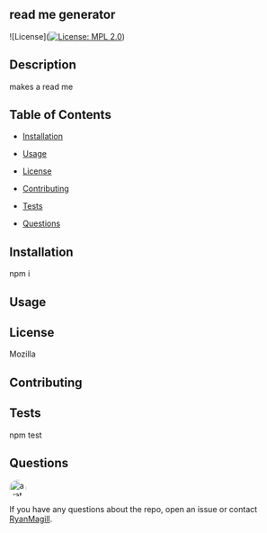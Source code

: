 
 ##  read me generator
 ![License]([![License: MPL 2.0](https://img.shields.io/badge/License-MPL%202.0-brightgreen.svg)](https://opensource.org/licenses/MPL-2.0))
 ## Description
  makes a read me
 
 ## Table of Contents 
 
 
 * [Installation](#installation)
 
 * [Usage](#usage)
 
 * [License](#license)
 
 * [Contributing](#contributing)
 
 * [Tests](#tests)
 
 * [Questions](#questions)
 
 ## Installation
 npm i
 
 ## Usage
 
 
 
 ## License
 Mozilla
 ## Contributing
 
 
 
 ## Tests
 npm test
 
 
 ## Questions
 
 <img src="https://avatars2.githubusercontent.com/u/4615617?v=4" alt="avatar" style="border-radius: 16px" width="30" />
 
 If you have any questions about the repo, open an issue or contact [RyanMagill](https://github.com/RyanMagill).
 
